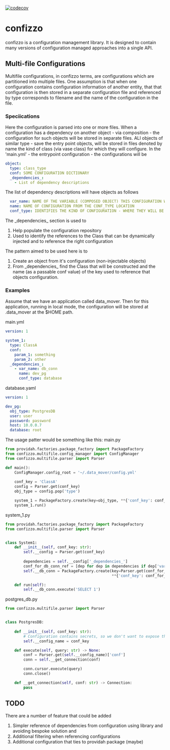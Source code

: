 [![codecov](https://codecov.io/gl/hashmapinc:ctso:utilities/confizzo/branch/%5Cx646576656c6f706d656e74/graph/badge.svg?token=ITYIXT92BE)](https://codecov.io/gl/hashmapinc:ctso:utilities/confizzo)
# confizzo

confizzo is a configuration management library. It is designed to contain many versions of configuration managed approaches into a single API.

## Multi-file Configurations

Multifile configurations, in confizzo terms, are configurations which are partitioned into multiple files. One assumption is that when one configuration contains configuration information of another entity, that that configuration is then stored in a separate configuration file and referenced by type corresponds to filename and the name of the configuration in the file.

### Speciications

Here the configuration is parsed into one or more files. When a configuration has a dependency on another object - via composition - the configuration for such 
objects will be stored in separate files. ALl objects of similar type - save the entry point objects, will be stored in files denoted by name the kind of class 
(via vase class) for which they will configure. In the 'main.yml' - the entrypoint configuration - the configurations will be 

````yaml
object:
  type: class_type
  conf: SOME CONFIGURATION DICTIONARY
  _dependencies_:
    - List of dependency descriptions
````

The list of dependency descriptions will have objects as follows
```yaml
  var_name: NAME OF THE VARIABLE (COMPOSED OBJECT) THIS CONFIGURATION WILL BELONG TO
  name: NAME OF CONFIGURATION FROM THE CONF_TYPE LOCATION
  conf_type: IDENTIFIES THE KIND OF CONFIGURATION - WHERE THEY WILL BE STORED.
```

The \_dependencies\_ section is used to
1. Help populate the configuration repository
1. Used to identify the references to the Class that can be dynamically injected and to reference the right configuration

The pattern aimed to be used here is to
1. Create an object from it's configuration (non-injectable objects)
1. From \_dependencies\_ find the Class that will be constructed and the name (as a passable conf value) of the key used to reference that objects configuration.

### Examples
Assume that we have an application called data_mover. Then for this application, running in local mode, the configuration will be stored at .data_mover at the $HOME path.

main.yml
```yaml
version: 1

system_1:
  type: ClassA
  conf:
    param_1: something
    param_2: other
  _dependencies_:
    - var_name: db_conn
      name: dev_pg
      conf_type: database
```

database.yaml
```yaml
version: 1

dev_pg:
  obj_type: PostgresDB
  user: user
  password: password
  host: 10.0.0.7
  database: root
```

The usage patter would be something like this:
main.py
```python
from providah.factories.package_factory import PackageFactory
from confizzo.multifile.config_manager import ConfigManager
from confizzo.multifile.parser import Parser

def main():
    ConfigManager.config_root = '~/.data_mover/config.yml'
    
    conf_key = 'ClassA' 
    config = Parser.get(conf_key)
    obj_type = config.pop('type')

    system_1 = PackageFactory.create(key=obj_type, **{'conf_key': conf_key})
    system_1.run()
```

system_1.py
```python
from providah.factories.package_factory import PackageFactory
from confizzo.multifile.parser import Parser


class System1:
    def __init__(self, conf_key: str):
        self.__config = Parser.get(conf_key)
        
        dependencies = self.__config['_dependencies_']
        conf_for_db_conn_ref = [dep for dep in dependencies if dep['var_name'] == 'db_conn']
        self.__db_conn = PackageFactory.create(key=Parser.get(conf_for_db_conn_ref['type']), 
                                               **{'conf_key': conf_for_db_conn_ref['name']})

    def run(self):
        self.__db_conn.execute('SELECT 1')

```

postgres_db.py
```python
from confizzo.multifile.parser import Parser


class PostgresDB:
    
    def __init__(self, conf_key: str):
        # Configuration contains secrets, so we don't want to expose this except when executing a query.
        self.__config_name = conf_key 

    def execute(self, query: str) -> None:
        conf = Parser.get(self.__config_name)['conf']
        conn = self.__get_connection(conf)

        conn.cursor.execute(query)
        conn.close()

    def __get_connection(self, conf: str) -> Connection:
        pass
```

## TODO
There are a number of feature that could be added
1. Simpler reference of dependencies from configuration using library and avoiding bespoke solution and 
1. Additional filtering when referencing configurations
1. Additional configuration that ties to providah package (maybe)